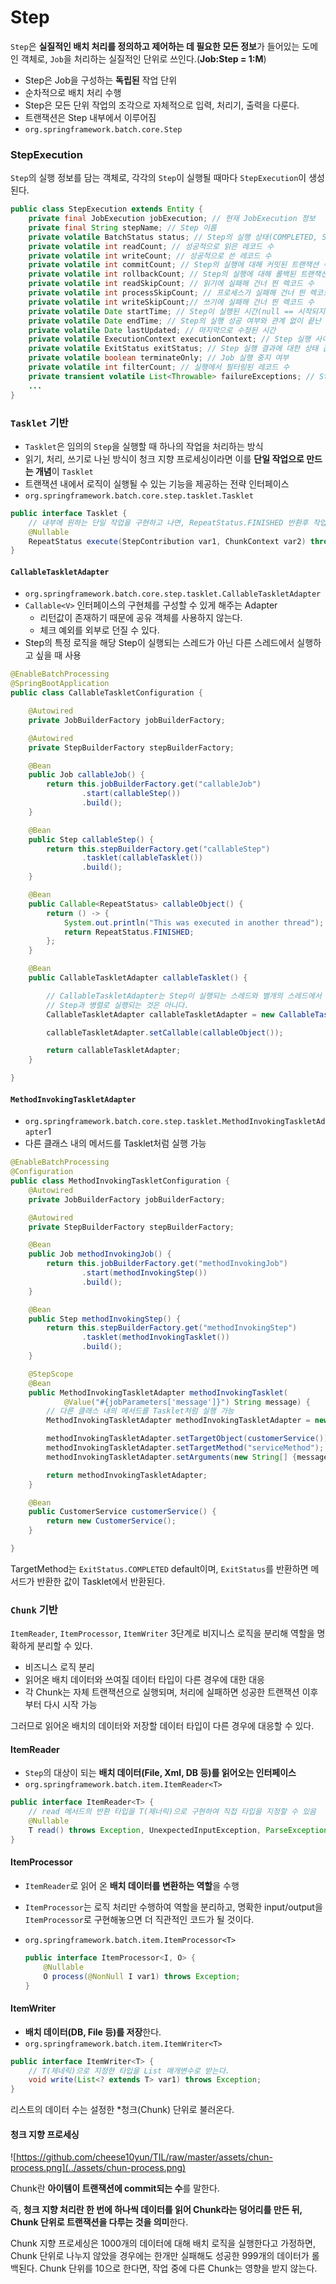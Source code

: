 # Step

`Step`은 **실질적인 배치 처리를 정의하고 제어하는 데 필요한 모든 정보**가 들어있는 도메인 객체로, `Job`을 처리하는 실질적인 단위로 쓰인다.(**Job:Step = 1:M**)

- Step은 Job을 구성하는 **독립된** 작업 단위
- 순차적으로 배치 처리 수행
- Step은 모든 단위 작업의 조각으로 자체적으로 입력, 처리기, 출력을 다룬다.
- 트랜잭션은 Step 내부에서 이루어짐
- `org.springframework.batch.core.Step`

### StepExecution

`Step`의 실행 정보를 담는 객체로, 각각의 `Step`이 실행될 때마다 `StepExecution`이 생성된다.

```java
public class StepExecution extends Entity {
    private final JobExecution jobExecution; // 현재 JobExecution 정보
    private final String stepName; // Step 이름
    private volatile BatchStatus status; // Step의 실행 상태(COMPLETED, STARTING, STARTED ...)
    private volatile int readCount; // 성공적으로 읽은 레코드 수
    private volatile int writeCount; // 성공적으로 쓴 레코드 수
    private volatile int commitCount; // Step의 실행에 대해 커밋된 트랜잭션 수
    private volatile int rollbackCount; // Step의 실행에 대해 롤백된 트랜잭션 수
    private volatile int readSkipCount; // 읽기에 실패해 건너 띈 렉코드 수
    private volatile int processSkipCount; // 프로세스가 실패해 건너 띈 렉코드 수
    private volatile int writeSkipCount;// 쓰기에 실패해 건너 띈 렉코드 수
    private volatile Date startTime; // Step이 실행된 시간(null == 시작되지 않음)
    private volatile Date endTime; // Step의 실행 성공 여부와 관계 없이 끝난 시간
    private volatile Date lastUpdated; // 마지막으로 수정된 시간
    private volatile ExecutionContext executionContext; // Step 실행 사이에 유지해야하는 사용자 데이터
    private volatile ExitStatus exitStatus; // Step 실행 결과에 대한 상태 값(UNKOWN, EXECUTING, COMPLETE, ...)
    private volatile boolean terminateOnly; // Job 실행 중지 여부
    private volatile int filterCount; // 실행에서 필터링된 레코드 수
    private transient volatile List<Throwable> failureExceptions; // Step 실행중 발생한 예외 리스트
    ...
}
```

### `Tasklet` 기반

- `Tasklet`은 임의의 `Step`을 실행할 때 하나의 작업을 처리하는 방식
- 읽기, 처리, 쓰기로 나뉜 방식이 청크 지향 프로세싱이라면 이를 **단일 작업으로 만드는 개념**이 `Tasklet`
- 트랜잭션 내에서 로직이 실행될 수 있는 기능을 제공하는 전략 인터페이스
- `org.springframework.batch.core.step.tasklet.Tasklet`

```java
public interface Tasklet {
  	// 내부에 원하는 단일 작업을 구현하고 나면, RepeatStatus.FINISHED 반환후 작업이 계속되면 RepeatStatus.CONTINUABLE 반환
    @Nullable
    RepeatStatus execute(StepContribution var1, ChunkContext var2) throws Exception;
}
```

#### `CallableTaskletAdapter`

- `org.springframework.batch.core.step.tasklet.CallableTaskletAdapter`
- `Callable<V>` 인터페이스의 구현체를 구성할 수 있게 해주는 Adapter
    - 리턴값이 존재하기 때문에 공유 객체를 사용하지 않는다.
    - 체크 예외를 외부로 던질 수 있다.
- Step의 특정 로직을 해당 Step이 실행되는 스레드가 아닌 다른 스레드에서 실행하고 싶을 때 사용

```java
@EnableBatchProcessing
@SpringBootApplication
public class CallableTaskletConfiguration {

    @Autowired
    private JobBuilderFactory jobBuilderFactory;

    @Autowired
    private StepBuilderFactory stepBuilderFactory;

    @Bean
    public Job callableJob() {
        return this.jobBuilderFactory.get("callableJob")
                .start(callableStep())
                .build();
    }

    @Bean
    public Step callableStep() {
        return this.stepBuilderFactory.get("callableStep")
                .tasklet(callableTasklet())
                .build();
    }

    @Bean
    public Callable<RepeatStatus> callableObject() {
        return () -> {
            System.out.println("This was executed in another thread");
            return RepeatStatus.FINISHED;
        };
    }

    @Bean
    public CallableTaskletAdapter callableTasklet() {

        // CallableTaskletAdapter는 Step이 실행되는 스레드와 별개의 스레드에서 실행되지만
        // Step과 병렬로 실행되는 것은 아니다.
        CallableTaskletAdapter callableTaskletAdapter = new CallableTaskletAdapter();

        callableTaskletAdapter.setCallable(callableObject());

        return callableTaskletAdapter;
    }

}

```

#### `MethodInvokingTaskletAdapter`

- `org.springframework.batch.core.step.tasklet.MethodInvokingTaskletAdapter`1
- 다른 클래스 내의 메서드를 Tasklet처럼 실행 가능

```java
@EnableBatchProcessing
@Configuration
public class MethodInvokingTaskletConfiguration {
    @Autowired
    private JobBuilderFactory jobBuilderFactory;

    @Autowired
    private StepBuilderFactory stepBuilderFactory;

    @Bean
    public Job methodInvokingJob() {
        return this.jobBuilderFactory.get("methodInvokingJob")
                .start(methodInvokingStep())
                .build();
    }

    @Bean
    public Step methodInvokingStep() {
        return this.stepBuilderFactory.get("methodInvokingStep")
                .tasklet(methodInvokingTasklet())
                .build();
    }

  	@StepScope
    @Bean
    public MethodInvokingTaskletAdapter methodInvokingTasklet(
            @Value("#{jobParameters['message']}") String message) {
        // 다른 클래스 내의 메서드를 Tasklet처럼 실행 가능
        MethodInvokingTaskletAdapter methodInvokingTaskletAdapter = new MethodInvokingTaskletAdapter();

        methodInvokingTaskletAdapter.setTargetObject(customerService()); // 호출할 메서드가 있는 객체
        methodInvokingTaskletAdapter.setTargetMethod("serviceMethod"); // 호출할 메서드명
        methodInvokingTaskletAdapter.setArguments(new String[] {message});

        return methodInvokingTaskletAdapter;
    }

    @Bean
    public CustomerService customerService() {
        return new CustomerService();
    }

}

```

TargetMethod는 `ExitStatus.COMPLETED` default이며, `ExitStatus`를 반환하면 메서드가 반환한 값이 Tasklet에서 반환된다.

### `Chunk` 기반

`ItemReader`, `ItemProcessor`, `ItemWriter` 3단계로 비지니스 로직을 분리해 역할을 명확하게 분리할 수 있다.

- 비즈니스 로직 분리
- 읽어온 배치 데이터와 쓰여질 데이터 타입이 다른 경우에 대한 대응
- 각 Chunk는 자체 트랜잭션으로 실행되며, 처리에 실패하면 성공한 트랜잭션 이후부터 다시 시작 가능

 그러므로 읽어온 배치의 데이터와 저장할 데이터 타입이 다른 경우에 대응할 수 있다.

#### ItemReader

- `Step`의 대상이 되는 **배치 데이터(File, Xml, DB 등)를 읽어오는 인터페이스** 
- `org.springframework.batch.item.ItemReader<T>`

```java
public interface ItemReader<T> {
    // read 메서드의 반환 타입을 T(제너릭)으로 구현하여 직접 타입을 지정할 수 있음
    @Nullable
    T read() throws Exception, UnexpectedInputException, ParseException, NonTransientResourceException;
}
```

#### ItemProcessor

- `ItemReader`로 읽어 온 **배치 데이터를 변환하는 역할**을 수행
- `ItemProcessor`는 로직 처리만 수행하여 역할을 분리하고, 명확한 input/output을 `ItemProcessor`로 구현해놓으면 더 직관적인 코드가 될 것이다.

- `org.springframework.batch.item.ItemProcessor<T>`

  ```java
  public interface ItemProcessor<I, O> {
      @Nullable
      O process(@NonNull I var1) throws Exception;
  }
  ```

#### ItemWriter

  - **배치 데이터(DB, File 등)를 저장**한다.
  - `org.springframework.batch.item.ItemWriter<T>`

  ```java
  public interface ItemWriter<T> {
      // T(제네릭)으로 지정한 타입을 List 매개변수로 받는다.
      void write(List<? extends T> var1) throws Exception;
  }
  ```

  리스트의 데이터 수는 설정한 \*청크(Chunk) 단위로 불러온다.

#### 청크 지향 프로세싱

![https://github.com/cheese10yun/TIL/raw/master/assets/chun-process.png](../assets/chun-process.png)

Chunk란 **아이템이 트랜잭션에 commit되는 수**를 말한다.

즉, **청크 지향 처리란 한 번에 하나씩 데이터를 읽어 Chunk라는 덩어리를 만든 뒤, Chunk 단위로 트랜잭션을 다루는 것을 의미**한다.

Chunk 지향 프로세싱은 1000개의 데이터에 대해 배치 로직을 실행한다고 가정하면, Chunk 단위로 나누지 않았을 경우에는 한개만 실패해도 성공한 999개의 데이터가 롤백된다. Chunk 단위를 10으로 한다면, 작업 중에 다른 Chunk는 영향을 받지 않는다. 